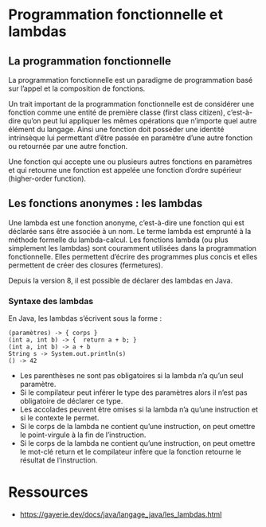 # Programmation fonctionnelle et lambdas

## La programmation fonctionnelle

La programmation fonctionnelle est un paradigme de programmation basé sur l’appel et la composition de fonctions.

Un trait important de la programmation fonctionnelle est de considérer une fonction comme une entité de première classe (first class citizen), c’est-à-dire qu’on peut lui appliquer les mêmes opérations que n’importe quel autre élément du langage. Ainsi une fonction doit posséder une identité intrinsèque lui permettant d’être passée en paramètre d’une autre fonction ou retournée par une autre fonction.

Une fonction qui accepte une ou plusieurs autres fonctions en paramètres et qui retourne une fonction est appelée une fonction d’ordre supérieur (higher-order function).

## Les fonctions anonymes : les lambdas

Une lambda est une fonction anonyme, c’est-à-dire une fonction qui est déclarée sans être associée à un nom. Le terme lambda est emprunté à la méthode formelle du lambda-calcul. Les fonctions lambda (ou plus simplement les lambdas) sont couramment utilisées dans la programmation fonctionnelle. Elles permettent d’écrire des programmes plus concis et elles permettent de créer des closures (fermetures).

Depuis la version 8, il est possible de déclarer des lambdas en Java.

### Syntaxe des lambdas

En Java, les lambdas s’écrivent sous la forme :
```
(paramètres) -> { corps }
(int a, int b) -> {  return a + b; }
(int a, int b) -> a + b
String s -> System.out.println(s)
() -> 42
```

- Les parenthèses ne sont pas obligatoires si la lambda n’a qu’un seul paramètre.
- Si le compilateur peut inférer le type des paramètres alors il n’est pas obligatoire de déclarer ce type.
- Les accolades peuvent être omises si la lambda n’a qu’une instruction et si le contexte le permet.
- Si le corps de la lambda ne contient qu’une instruction, on peut omettre le point-virgule à la fin de l’instruction.
- Si le corps de la lambda ne contient qu’une instruction, on peut omettre le mot-clé return et le compilateur infère que la fonction retourne le résultat de l’instruction.


# Ressources
- https://gayerie.dev/docs/java/langage_java/les_lambdas.html
